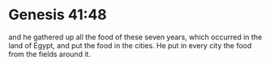 # Genesis 41:48

and he gathered up all the food of these seven years, which occurred in the land of Egypt, and put the food in the cities. He put in every city the food from the fields around it.

